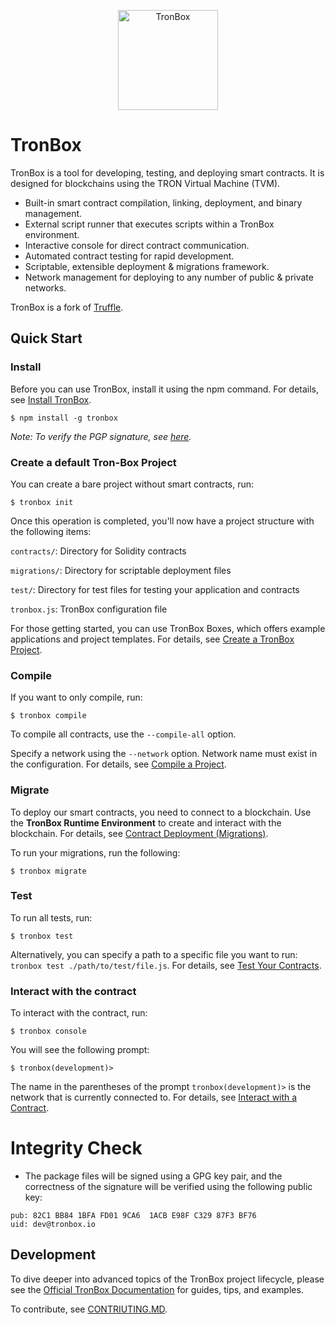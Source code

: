 <p align="center">
  <a href="https://tronbox.io/" title="TronBox Website">
    <img alt="TronBox" src="https://raw.githubusercontent.com/tronprotocol/tronbox/master/assets/TronBox-logo.png" width="160"/>
  </a>
</p>

# TronBox

TronBox is a tool for developing, testing, and deploying smart contracts. It is designed for blockchains using the TRON Virtual Machine (TVM).

- Built-in smart contract compilation, linking, deployment, and binary management.
- External script runner that executes scripts within a TronBox environment.
- Interactive console for direct contract communication.
- Automated contract testing for rapid development.
- Scriptable, extensible deployment & migrations framework.
- Network management for deploying to any number of public & private networks.

TronBox is a fork of [Truffle](https://www.trufflesuite.com/truffle).

## Quick Start

### Install

Before you can use TronBox, install it using the npm command. For details, see [Install TronBox](https://developers.tron.network/reference/install).

```
$ npm install -g tronbox
```

_Note: To verify the PGP signature, see [here](https://github.com/tronprotocol/tronbox/blob/master/FURTHER_INFO.md#verifying-the-pgp-signature)._

### Create a default Tron-Box Project

You can create a bare project without smart contracts, run:

```
$ tronbox init
```

Once this operation is completed, you'll now have a project structure with the following items:

`contracts/`: Directory for Solidity contracts

`migrations/`: Directory for scriptable deployment files

`test/`: Directory for test files for testing your application and contracts

`tronbox.js`: TronBox configuration file

For those getting started, you can use TronBox Boxes, which offers example applications and project templates. For details, see [Create a TronBox Project](https://developers.tron.network/reference/create-a-tronbox-project).

### Compile

If you want to only compile, run:

```
$ tronbox compile
```

To compile all contracts, use the `--compile-all` option.

Specify a network using the `--network` option. Network name must exist in the configuration. For details, see [Compile a Project](https://developers.tron.network/reference/compile-a-contract).

### Migrate

To deploy our smart contracts, you need to connect to a blockchain. Use the **TronBox Runtime Environment** to create and interact with the blockchain. For details, see [Contract Deployment (Migrations)](https://developers.tron.network/reference/contract-deploymentmigrations).

To run your migrations, run the following:

```
$ tronbox migrate
```

### Test

To run all tests, run:

```
$ tronbox test
```

Alternatively, you can specify a path to a specific file you want to run: `tronbox test ./path/to/test/file.js`. For details, see [Test Your Contracts](https://developers.tron.network/reference/test-your-contracts).

### Interact with the contract

To interact with the contract, run:

```
$ tronbox console
```

You will see the following prompt:

```
$ tronbox(development)>
```

The name in the parentheses of the prompt `tronbox(development)>` is the network that is currently connected to. For details, see [Interact with a Contract](https://developers.tron.network/reference/interact-with-a-contract).

# Integrity Check

- The package files will be signed using a GPG key pair, and the correctness of the signature will be verified using the following public key:

```
pub: 82C1 BB84 1BFA FD01 9CA6  1ACB E98F C329 87F3 BF76
uid: dev@tronbox.io
```

## Development

To dive deeper into advanced topics of the TronBox project lifecycle, please see the [Official TronBox Documentation](https://developers.tron.network/reference/what-is-tronbox) for guides, tips, and examples.

To contribute, see [CONTRIUTING.MD](https://github.com/tronprotocol/tronbox/blob/master/CONTRIBUTING.md).
